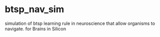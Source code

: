 # btsp_nav_sim
simulation of btsp learning rule in neuroscience that allow organisms to navigate. for Brains in Silicon
